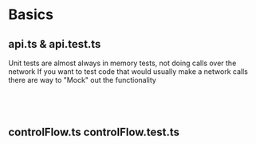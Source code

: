 # Basics

## api.ts & api.test.ts

Unit tests are almost always in memory tests, not doing calls over the network
If you want to test code that would usually make a network calls there are way to "Mock" out the functionality
<br>

&nbsp;
&nbsp;
---
## controlFlow.ts controlFlow.test.ts


